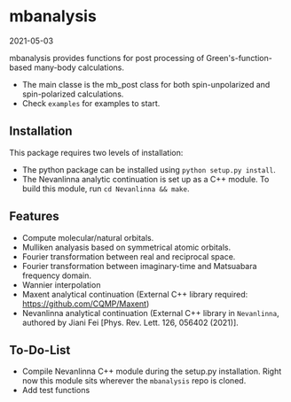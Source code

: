 mbanalysis
===================

2021-05-03

mbanalysis provides functions for post processing of Green's-function-based many-body calculations. 
* The main classe is the mb_post class for both spin-unpolarized and spin-polarized calculations. 
* Check `examples` for examples to start. 
  
Installation
----------
This package requires two levels of installation:
* The python package can be installed using `python setup.py install`.
* The Nevanlinna analytic continuation is set up as a C++ module. To build this module, run `cd Nevanlinna && make`.

Features
----------
* Compute molecular/natural orbitals.
* Mulliken analyasis based on symmetrical atomic orbitals.
* Fourier transformation between real and reciprocal space.
* Fourier transformation between imaginary-time and Matsuabara frequency domain.
* Wannier interpolation
* Maxent analytical continuation (External C++ library required: https://github.com/CQMP/Maxent) 
* Nevanlinna analytical continuation (External C++ library in `Nevanlinna`, authored by Jiani Fei [Phys. Rev. Lett. 126, 056402 (2021)].

To-Do-List
-----------
* Compile Nevanlinna C++ module during the setup.py installation. Right now this module sits wherever the `mbanalysis` repo is cloned.
* Add test functions